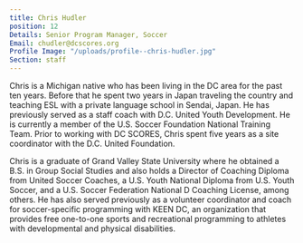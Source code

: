 ```yaml
---
title: Chris Hudler
position: 12
Details: Senior Program Manager, Soccer
Email: chudler@dcscores.org
Profile Image: "/uploads/profile--chris-hudler.jpg"
Section: staff
---
```


Chris is a Michigan native who has been living in the DC area for the past ten years. Before that he spent two years in Japan traveling the country and teaching ESL with a private language school in Sendai, Japan. He has previously served as a staff coach with D.C. United Youth Development. He is currently a member of the U.S. Soccer Foundation National Training Team. Prior to working with DC SCORES, Chris spent five years as a site coordinator with the D.C. United Foundation.

Chris is a graduate of Grand Valley State University where he obtained a B.S. in Group Social Studies and also holds a Director of Coaching Diploma from United Soccer Coaches, a U.S. Youth National Diploma from U.S. Youth Soccer, and a U.S. Soccer Federation National D Coaching License, among others. He has also served previously as a volunteer coordinator and coach for soccer-specific programming with KEEN DC, an organization that provides free one-to-one sports and recreational programming to athletes with developmental and physical disabilities.